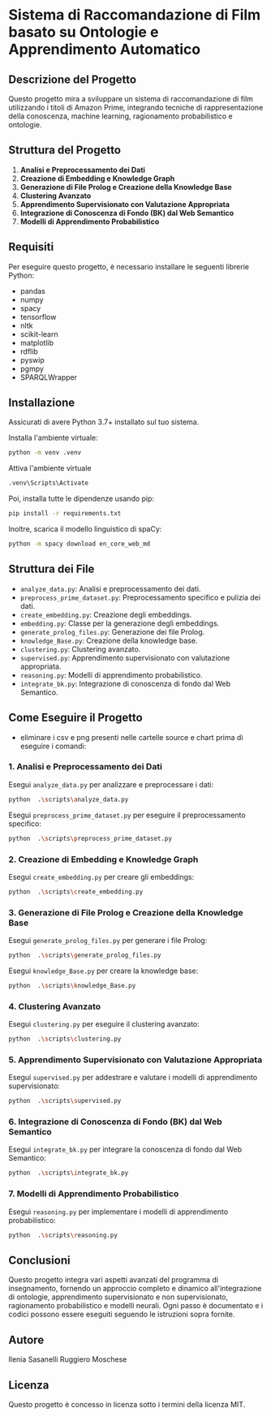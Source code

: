 
# Sistema di Raccomandazione di Film basato su Ontologie e Apprendimento Automatico

## Descrizione del Progetto

Questo progetto mira a sviluppare un sistema di raccomandazione di film utilizzando i titoli di Amazon Prime, integrando tecniche di rappresentazione della conoscenza, machine learning, ragionamento probabilistico e ontologie.

## Struttura del Progetto

1. **Analisi e Preprocessamento dei Dati**
2. **Creazione di Embedding e Knowledge Graph**
3. **Generazione di File Prolog e Creazione della Knowledge Base**
4. **Clustering Avanzato**
5. **Apprendimento Supervisionato con Valutazione Appropriata**
6. **Integrazione di Conoscenza di Fondo (BK) dal Web Semantico**
7. **Modelli di Apprendimento Probabilistico**

## Requisiti

Per eseguire questo progetto, è necessario installare le seguenti librerie Python:

- pandas
- numpy
- spacy
- tensorflow
- nltk
- scikit-learn
- matplotlib
- rdflib
- pyswip
- pgmpy
- SPARQLWrapper

## Installazione

Assicurati di avere Python 3.7+ installato sul tuo sistema. 

Installa l'ambiente virtuale:

```bash
python -m venv .venv
```

Attiva l'ambiente virtuale

```bash
.venv\Scripts\Activate
```

Poi, installa tutte le dipendenze usando pip:

```bash
pip install -r requirements.txt
```

Inoltre, scarica il modello linguistico di spaCy:

```bash
python -m spacy download en_core_web_md
```

## Struttura dei File

- `analyze_data.py`: Analisi e preprocessamento dei dati.
- `preprocess_prime_dataset.py`: Preprocessamento specifico e pulizia dei dati.
- `create_embedding.py`: Creazione degli embeddings.
- `embedding.py`: Classe per la generazione degli embeddings.
- `generate_prolog_files.py`: Generazione dei file Prolog.
- `knowledge_Base.py`: Creazione della knowledge base.
- `clustering.py`: Clustering avanzato.
- `supervised.py`: Apprendimento supervisionato con valutazione appropriata.
- `reasoning.py`: Modelli di apprendimento probabilistico.
- `integrate_bk.py`: Integrazione di conoscenza di fondo dal Web Semantico.

## Come Eseguire il Progetto

- eliminare i csv e png presenti nelle cartelle source e chart prima di eseguire i comandi: 

### 1. Analisi e Preprocessamento dei Dati

Esegui `analyze_data.py` per analizzare e preprocessare i dati:

```bash
python  .\scripts\analyze_data.py
```

Esegui `preprocess_prime_dataset.py` per eseguire il preprocessamento specifico:

```bash
python  .\scripts\preprocess_prime_dataset.py
```

### 2. Creazione di Embedding e Knowledge Graph

Esegui `create_embedding.py` per creare gli embeddings:

```bash
python  .\scripts\create_embedding.py
```

### 3. Generazione di File Prolog e Creazione della Knowledge Base

Esegui `generate_prolog_files.py` per generare i file Prolog:

```bash
python  .\scripts\generate_prolog_files.py
```

Esegui `knowledge_Base.py` per creare la knowledge base:

```bash
python  .\scripts\knowledge_Base.py
```

### 4. Clustering Avanzato

Esegui `clustering.py` per eseguire il clustering avanzato:

```bash
python  .\scripts\clustering.py
```

### 5. Apprendimento Supervisionato con Valutazione Appropriata

Esegui `supervised.py` per addestrare e valutare i modelli di apprendimento supervisionato:

```bash
python  .\scripts\supervised.py
```

### 6. Integrazione di Conoscenza di Fondo (BK) dal Web Semantico

Esegui `integrate_bk.py` per integrare la conoscenza di fondo dal Web Semantico:

```bash
python  .\scripts\integrate_bk.py
```

### 7. Modelli di Apprendimento Probabilistico

Esegui `reasoning.py` per implementare i modelli di apprendimento probabilistico:

```bash
python  .\scripts\reasoning.py
```

## Conclusioni

Questo progetto integra vari aspetti avanzati del programma di insegnamento, fornendo un approccio completo e dinamico all'integrazione di ontologie, apprendimento supervisionato e non supervisionato, ragionamento probabilistico e modelli neurali. Ogni passo è documentato e i codici possono essere eseguiti seguendo le istruzioni sopra fornite.

## Autore

Ilenia Sasanelli 
Ruggiero Moschese

## Licenza

Questo progetto è concesso in licenza sotto i termini della licenza MIT.
